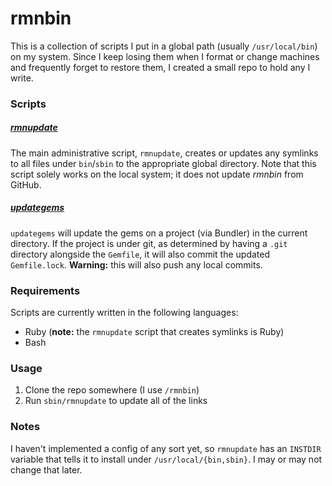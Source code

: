 # rmnbin

This is a collection of scripts I put in a global path (usually `/usr/local/bin`) on my system. Since I keep losing them when I format or change machines and frequently forget to restore them, I created a small repo to hold any I write.

### Scripts

##### [rmnupdate](https://github.com/rnelson/rmnbin/blob/master/sbin/rmnupdate)

The main administrative script, `rmnupdate`, creates or updates any symlinks to all files under `bin`/`sbin` to the appropriate global directory. Note that this script solely works on the local system; it does not update *rmnbin* from GitHub.

##### [updategems](https://github.com/rnelson/rmnbin/blob/master/bin/updategems)

`updategems` will update the gems on a project (via Bundler) in the current directory. If the project is under git, as determined by having a `.git` directory alongside the `Gemfile`, it will also commit the updated `Gemfile.lock`. **Warning:** this will also push any local commits.

### Requirements

Scripts are currently written in the following languages:

+ Ruby (**note:** the `rmnupdate` script that creates symlinks is Ruby)
+ Bash

### Usage

1. Clone the repo somewhere (I use `/rmnbin`)
2. Run `sbin/rmnupdate` to update all of the links

### Notes

I haven't implemented a config of any sort yet, so `rmnupdate` has an `INSTDIR` variable that tells it to install under `/usr/local/{bin,sbin}`. I may or may not change that later.